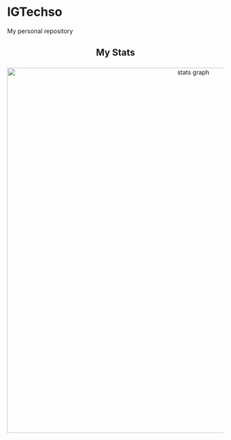# IGTechso
My personal repository

<h2 align="center">My Stats</h2>

###

<div align="center">
  <img src="http://github-profile-summary-cards.vercel.app/api/cards/profile-details?username=IGTUpdate&theme=bear" width=850  alt="stats graph"/>

</div>
